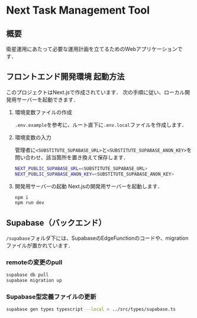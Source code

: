 # Next Task Management Tool

## 概要

衛星運用にあたって必要な運用計画を立てるためのWebアプリケーションです．

## フロントエンド開発環境 起動方法

このプロジェクトはNext.jsで作成されています．
次の手順に従い、ローカル開発用サーバーを起動できます．

1. 環境変数ファイルの作成

    `.env.example`を参考に、ルート直下に`.env.local`ファイルを作成します．

2. 環境変数の入力

    管理者に`<SUBSTITUTE_SUPABASE_URL>`と`<SUBSTITUTE_SUPABASE_ANON_KEY>`を問い合わせ、該当箇所を置き換えて保存します．

    ```bash
    NEXT_PUBLIC_SUPABASE_URL=<SUBSTITUTE_SUPABASE_URL>
    NEXT_PUBLIC_SUPABASE_ANON_KEY=<SUBSTITUTE_SUPABASE_ANON_KEY>
    ```

3. 開発用サーバーの起動
    Next.jsの開発用サーバーを起動します．

    ```bash
    npm i
    npm run dev
    ```

## Supabase（バックエンド）

`/supabase`フォルダ下には、SupabaseのEdgeFunctionのコードや、migrationファイルが置かれています．

### remoteの変更のpull

```bash
supabase db pull
supabase migration up
```

### Supabase型定義ファイルの更新

```bash
supabase gen types typescript --local > ../src/types/supabase.ts
```
